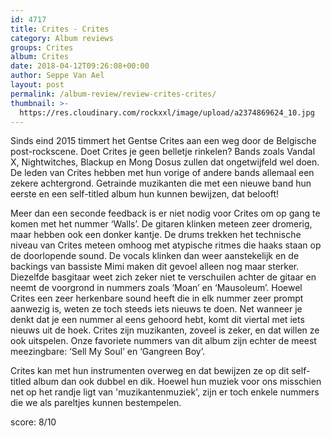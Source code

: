 ```yaml
---
id: 4717
title: Crites - Crites
category: Album reviews
groups: Crites
album: Crites
date: 2018-04-12T09:26:08+00:00
author: Seppe Van Ael
layout: post
permalink: /album-review/review-crites-crites/
thumbnail: >-
  https://res.cloudinary.com/rockxxl/image/upload/a2374869624_10.jpg
---
```

Sinds eind 2015 timmert het Gentse Crites aan een weg door de Belgische post-rockscene. Doet Crites je geen belletje rinkelen? Bands zoals Vandal X, Nightwitches, Blackup en Mong Dosus zullen dat ongetwijfeld wel doen. De leden van Crites hebben met hun vorige of andere bands allemaal een zekere achtergrond. Getrainde muzikanten die met een nieuwe band hun eerste en een self-titled album hun kunnen bewijzen, dat belooft!

Meer dan een seconde feedback is er niet nodig voor Crites om op gang te komen met het nummer ‘Walls’. De gitaren klinken meteen zeer dromerig, maar hebben ook een donker kantje. De drums trekken het technische niveau van Crites meteen omhoog met atypische ritmes die haaks staan op de doorlopende sound. De vocals klinken dan weer aanstekelijk en de backings van bassiste Mimi maken dit gevoel alleen nog maar sterker. Diezelfde basgitaar weet zich zeker niet te verschuilen achter de gitaar en neemt de voorgrond in nummers zoals ‘Moan’ en ‘Mausoleum’. Hoewel Crites een zeer herkenbare sound heeft die in elk nummer zeer prompt aanwezig is, weten ze toch steeds iets nieuws te doen. Net wanneer je denkt dat je een nummer al eens gehoord hebt, komt dit viertal met iets nieuws uit de hoek. Crites zijn muzikanten, zoveel is zeker, en dat willen ze ook uitspelen. Onze favoriete nummers van dit album zijn echter de meest meezingbare: ‘Sell My Soul’ en ‘Gangreen Boy’.

Crites kan met hun instrumenten overweg en dat bewijzen ze op dit self-titled album dan ook dubbel en dik. Hoewel hun muziek voor ons misschien net op het randje ligt van 'muzikantenmuziek', zijn er toch enkele nummers die we als pareltjes kunnen bestempelen.

score: 8/10
